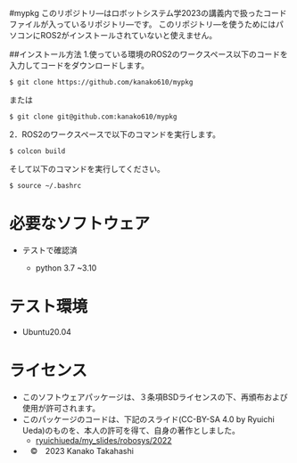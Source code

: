 
#mypkg
このリポジトリ―はロボットシステム学2023の講義内で扱ったコードファイルが入っているリポジトリ―です。
このリポジトリ―を使うためにはパソコンにROS2がインストールされていないと使えません。

##インストール方法
1.使っている環境のROS2のワークスペース以下のコードを入力してコードをダウンロードします。
```
$ git clone https://github.com/kanako610/mypkg

```
または
```
$ git clone git@github.com:kanako610/mypkg
```
2．ROS2のワークスペースで以下のコマンドを実行します。
```
$ colcon build
```
そして以下のコマンドを実行してください。
```
$ source ~/.bashrc
```



# 必要なソフトウェア
* テストで確認済

  * python 3.7 ~3.10
# テスト環境

* Ubuntu20.04



# ライセンス
* このソフトウェアパッケージは、３条項BSDライセンスの下、再頒布および使用が許可されます。　　
* このパッケージのコードは、下記のスライド(CC-BY-SA 4.0 by Ryuichi Ueda)のものを、本人の許可を得て、自身の著作としました。　　
   *  [ryuichiueda/my_slides/robosys/2022](https://github.com/ryuichiueda/my_slides/tree/master/robosys_2022)
* 　©　2023 Kanako Takahashi　
